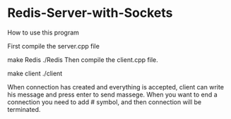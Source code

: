 # Redis-Server-with-Sockets

How to use this program

First compile the server.cpp file

make Redis
./Redis
Then compile the client.cpp file.

make client
./client

When connection has created and everything is accepted, client can write his message and press enter to send massege.
When you want to end a connection you need to add # symbol, and then connection will be terminated.

